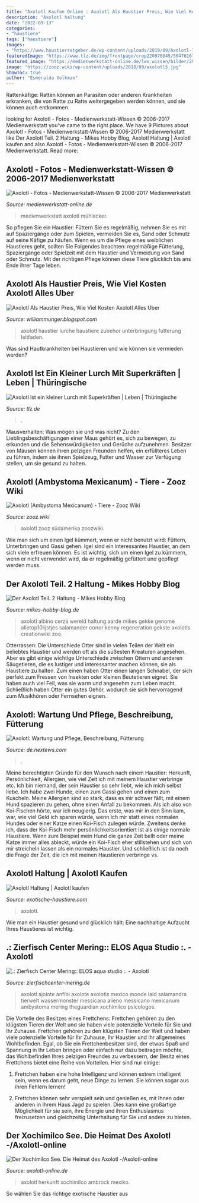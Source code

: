 ```yaml
---
title: "Axolotl Kaufen Online : Axolotl Als Haustier Preis, Wie Viel Kosten Axolotl Alles Uber"
description: "Axolotl haltung"
date: "2022-09-13"
categories:
- "haustiere"
tags: ["haustiere"]
images:
- "https://www.haustierratgeber.de/wp-content/uploads/2019/09/Axolotl-1.jpg"
featuredImage: "https://www.tlz.de/img/frontpage/crop220976045/5047616734-w820-cv16_9-q85-fnov-fpi227770105-fpotr/Im-Dienst-der-Wissenschaft-stehen-die-Axolotl-des-Instituts-fuer-Spezielle-Zoologie-und-Evolutionsbiologie-der-Friedrich-Schiller-Universitaet-Jena-.jpg"
featured_image: "https://medienwerkstatt-online.de/lws_wissen/bilder/29703-4.jpg"
image: "https://zooz.wiki/wp-content/uploads/2018/09/axolotl5.jpg"
ShowToc: true
author: "Esmeralda Volkman"
---
```



Rattenkäfige: Ratten können an Parasiten oder anderen Krankheiten erkranken, die von Ratte zu Ratte weitergegeben werden können, und sie können auch entkommen.

	

		
looking for Axolotl - Fotos - Medienwerkstatt-Wissen © 2006-2017 Medienwerkstatt you've came to the right place. We have 9 Pictures about Axolotl - Fotos - Medienwerkstatt-Wissen © 2006-2017 Medienwerkstatt like Der Axolotl Teil. 2 Haltung - Mikes Hobby Blog, Axolotl Haltung | Axolotl kaufen and also Axolotl - Fotos - Medienwerkstatt-Wissen © 2006-2017 Medienwerkstatt. Read more:
		
    
## Axolotl - Fotos - Medienwerkstatt-Wissen © 2006-2017 Medienwerkstatt

<img loading=lazy src="https://medienwerkstatt-online.de/lws_wissen/bilder/29703-4.jpg" onerror="this.onerror=null;this.src='https://tse2.mm.bing.net/th?id=OIP.AZyCEdYcIYarjYvQ9VuoFAHaE8&amp;pid=15.1';" alt="Axolotl - Fotos - Medienwerkstatt-Wissen © 2006-2017 Medienwerkstatt">

_Source: medienwerkstatt-online.de_

>medienwerkstatt axolotl mühlacker. 

	

So pflegen Sie ein Haustier: Füttern Sie es regelmäßig, nehmen Sie es mit auf Spaziergänge oder zum Spielen, vermeiden Sie es, Sand oder Schmutz auf seine Käfige zu häufen.
Wenn es um die Pflege eines weiblichen Haustieres geht, sollten Sie Folgendes beachten: regelmäßige Fütterung, Spaziergänge oder Spielzeit mit dem Haustier und Vermeidung von Sand oder Schmutz. Mit der richtigen Pflege können diese Tiere glücklich bis ans Ende ihrer Tage leben.

    
## Axolotl Als Haustier Preis, Wie Viel Kosten Axolotl Alles Uber

<img loading=lazy src="https://www.haustierratgeber.de/wp-content/uploads/2019/09/Axolotl-1.jpg" onerror="this.onerror=null;this.src='https://tse1.mm.bing.net/th?id=OIP.O7S4-5lHNwkSXoF4rUJhWQHaE8&amp;pid=15.1';" alt="Axolotl Als Haustier Preis, Wie Viel Kosten Axolotl Alles Uber">

_Source: williammunger.blogspot.com_

>axolotl haustier lurche haustiere zubehor unterbringung futterung leitfaden. 

	

Was sind Hautkrankheiten bei Haustieren und wie können sie vermieden werden?

    
## Axolotl Ist Ein Kleiner Lurch Mit Superkräften | Leben | Thüringische

<img loading=lazy src="https://www.tlz.de/img/frontpage/crop220976045/5047616734-w820-cv16_9-q85-fnov-fpi227770105-fpotr/Im-Dienst-der-Wissenschaft-stehen-die-Axolotl-des-Instituts-fuer-Spezielle-Zoologie-und-Evolutionsbiologie-der-Friedrich-Schiller-Universitaet-Jena-.jpg" onerror="this.onerror=null;this.src='https://tse4.mm.bing.net/th?id=OIP.52v84ik1X0BoK3FqqjGByQHaEK&amp;pid=15.1';" alt="Axolotl ist ein kleiner Lurch mit Superkräften | Leben | Thüringische">

_Source: tlz.de_

>. 

	

Mausverhalten: Was mögen sie und was nicht?
Zu den Lieblingsbeschäftigungen einer Maus gehört es, sich zu bewegen, zu erkunden und die Sehenswürdigkeiten und Gerüche aufzunehmen. Besitzer von Mäusen können ihren pelzigen Freunden helfen, ein erfüllteres Leben zu führen, indem sie ihnen Spielzeug, Futter und Wasser zur Verfügung stellen, um sie gesund zu halten.

    
## Axolotl (Ambystoma Mexicanum) - Tiere - Zooz Wiki

<img loading=lazy src="https://zooz.wiki/wp-content/uploads/2018/09/axolotl5.jpg" onerror="this.onerror=null;this.src='https://tse3.mm.bing.net/th?id=OIP.GPZb98cZP2nPWnLFNgVMSAHaF1&amp;pid=15.1';" alt="Axolotl (Ambystoma Mexicanum) - Tiere - Zooz Wiki">

_Source: zooz.wiki_

>axolotl zooz südamerika zoozwiki. 

	

Wie man sich um einen Igel kümmert, wenn er nicht benutzt wird: Füttern, Unterbringen und Gassi gehen.
Igel sind ein interessantes Haustier, an dem sich viele erfreuen können. Es ist wichtig, sich um einen Igel zu kümmern, wenn er nicht verwendet wird, da er regelmäßig gefüttert und gepflegt werden muss.

    
## Der Axolotl Teil. 2 Haltung - Mikes Hobby Blog

<img loading=lazy src="https://www.mikes-hobby-blog.de/wp-content/uploads/2013/03/Axolotl21.jpg" onerror="this.onerror=null;this.src='https://tse1.mm.bing.net/th?id=OIP.Sjb1K6Voba0vZU5whVZ3pQHaE8&amp;pid=15.1';" alt="Der Axolotl Teil. 2 Haltung - Mikes Hobby Blog">

_Source: mikes-hobby-blog.de_

>axolotl albino cerza wereld haltung aarde mikes gekke genome alletop10lijstjes salamander conor kenny regeneration gekste axolotls creationwiki zoo. 

	

Otterrassen: Die Unterschiede
Otter sind in vielen Teilen der Welt ein beliebtes Haustier und werden oft als die süßesten Kreaturen angesehen. Aber es gibt einige wichtige Unterschiede zwischen Ottern und anderen Säugetieren, die es lustiger und interessanter machen können, sie als Haustiere zu halten. Zum einen haben Otter einen langen Schnabel, der sich perfekt zum Fressen von Insekten oder kleinen Beutetieren eignet. Sie haben auch viel Fell, was sie warm und angenehm zum Leben macht. Schließlich haben Otter ein gutes Gehör, wodurch sie sich hervorragend zum Musikhören oder Fernsehen eignen.

    
## Axolotl: Wartung Und Pflege, Beschreibung, Fütterung

<img loading=lazy src="http://nextews.com/images/77/d1/77d173327e310ecd.jpg" onerror="this.onerror=null;this.src='https://tse1.mm.bing.net/th?id=OIP.Y44bJgnTVwPfGpIqR7OZ6AHaGU&amp;pid=15.1';" alt="Axolotl: Wartung und Pflege, Beschreibung, Fütterung">

_Source: de.nextews.com_

>. 

	

Meine berechtigten Gründe für den Wunsch nach einem Haustier: Herkunft, Persönlichkeit, Allergien, wie viel Zeit ich mit meinem Haustier verbringe etc.
Ich bin niemand, der sein Haustier so sehr liebt, wie ich mich selbst liebe. Ich habe zwei Hunde, einen zum Gassi gehen und einen zum Kuscheln. Meine Allergien sind so stark, dass es mir schwer fällt, mit einem Hund spazieren zu gehen, ohne einen Anfall zu bekommen. Als ich also von Koi-Fischen hörte, war ich neugierig.
Das erste, was mir in den Sinn kam, war, wie viel Geld ich sparen würde, wenn ich mir statt eines normalen Hundes oder einer Katze einen Koi-Fisch zulegen würde. Zweitens denke ich, dass der Koi-Fisch mehr persönlichkeitsorientiert ist als einige normale Haustiere. Wenn zum Beispiel mein Hund die ganze Zeit bellt oder meine Katze immer alles ableckt, würde ein Koi-Fisch eher stillstehen und sich von mir streicheln lassen als ein normales Haustier. Und schließlich ist da noch die Frage der Zeit, die ich mit meinen Haustieren verbringe vs.

    
## Axolotl Haltung | Axolotl Kaufen

<img loading=lazy src="https://exotische-haustiere.com/wp-content/uploads/2018/10/Axolotl-kaufen-e1540231115129-430x188.jpg" onerror="this.onerror=null;this.src='https://tse3.mm.bing.net/th?id=OIP.C4-WbvNyfW1GhtPlOcXnNwAAAA&amp;pid=15.1';" alt="Axolotl Haltung | Axolotl kaufen">

_Source: exotische-haustiere.com_

>axolotl. 

	

Wie man ein Haustier gesund und glücklich hält: Eine nachhaltige Aufzucht Ihres Haustieres ist wichtig.

    
## .: Zierfisch Center Mering:: ELOS Aqua Studio :. - Axolotl

<img loading=lazy src="https://www.zierfischcenter-mering.de/images/stories/teich/axolotl_smal_2.jpg" onerror="this.onerror=null;this.src='https://tse4.mm.bing.net/th?id=OIP.PsAk7f4kuPmf2UsK12VSCgAAAA&amp;pid=15.1';" alt=".: Zierfisch Center Mering:: ELOS aqua studio :. - Axolotl">

_Source: zierfischcenter-mering.de_

>axolotl ajolote anfibi axolote axolotls mexico monde laid salamandra tierwelt wassermonster messicana alieno messicano mexicanum ambystoma mering theguardian xochimilco psicologos. 

	

Die Vorteile des Besitzes eines Frettchens: Frettchen gehören zu den klügsten Tieren der Welt und sie haben viele potenzielle Vorteile für Sie und Ihr Zuhause.
Frettchen gehören zu den klügsten Tieren der Welt und haben viele potenzielle Vorteile für Ihr Zuhause, Ihr Haustier und Ihr allgemeines Wohlbefinden. Egal, ob Sie ein Frettchenbesitzer sind, der etwas Spaß und Spannung in Ihr Leben bringen oder einfach nur dazu beitragen möchte, das Wohlbefinden Ihres pelzigen Freundes zu verbessern, der Besitz eines Frettchens bietet eine Reihe von Vorteilen. Hier sind nur einige:
1) Frettchen haben eine hohe Intelligenz und können extrem intelligent sein, wenn es darum geht, neue Dinge zu lernen. Sie können sogar aus ihren Fehlern lernen!

2) Frettchen können sehr verspielt sein und genießen es, mit Ihnen oder anderen in Ihrem Haus Jagd zu spielen. Dies kann eine großartige Möglichkeit für sie sein, ihre Energie und ihren Enthusiasmus freizusetzen und gleichzeitig Unterhaltung für Sie und andere zu bieten.

    
## Der Xochimilco See. Die Heimat Des Axolotl -/Axolotl-online

<img loading=lazy src="https://www.axolotl-online.de/wp-content/uploads/2020/07/SDIM2997-1-1024x683-1.jpg" onerror="this.onerror=null;this.src='https://tse4.mm.bing.net/th?id=OIP.VHnuHZxznh0T2gDYJTpQoAHaE8&amp;pid=15.1';" alt="Der Xochimilco See. Die Heimat des Axolotl -/Axolotl-online">

_Source: axolotl-online.de_

>axolotl herkunft xochimilco ambrock mexiko. 

	

So wählen Sie das richtige exotische Haustier aus

